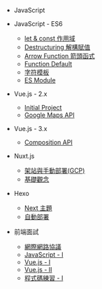 - JavaScript

- JavaScript - ES6
  - [let & const 作用域](/JavaScript-ES6/let-const.md)
  - [Destructuring 解構賦值](/JavaScript-ES6/destructuring.md)
  - [Arrow Function 箭頭函式](/JavaScript-ES6/arrow-function.md)
  - [Function Default](/JavaScript-ES6/function-default.md)
  - [字符模板](/JavaScript-ES6/template-strings.md)
  - [ES Module](/JavaScript-ES6/es-module.md)

- Vue.js - 2.x

  - [Initial Project](Vue/initial-project.md)
  - [Google Maps API](Vue/google-maps.md)

- Vue.js - 3.x

  - [Composition API](Vue-3/composition-api.md)

- Nuxt.js

  - [架站與手動部署(GCP)](Nuxt/manual-deploy.md)
  - [基礎觀念](Nuxt/basic-knowledge.md)

- Hexo

  - [Next 主題](/Static/Hexo/themes-next.md)
  - [自動部署](/Static/Hexo/auto-deploy.md)

- 前端面試

  - [網際網路協議](/Interview-Frontend/https.md)
  - [JavaScript - I](/Interview-Frontend/javascript-I.md)
  - [Vue.js - I](/Interview-Frontend/vue-I.md)
  - [Vue.js - II](/Interview-Frontend/vue-II.md)
  - [程式碼練習 - I](/Interview-Frontend/code-I.md)
